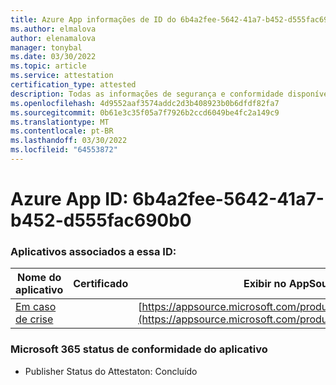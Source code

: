 ```yaml
---
title: Azure App informações de ID do 6b4a2fee-5642-41a7-b452-d555fac690b0
ms.author: elmalova
author: elenamalova
manager: tonybal
ms.date: 03/30/2022
ms.topic: article
ms.service: attestation
certification_type: attested
description: Todas as informações de segurança e conformidade disponíveis para o 6b4a2fee-5642-41a7-b452-d555fac690b0.
ms.openlocfilehash: 4d9552aaf3574addc2d3b408923b0b6dfdf82fa7
ms.sourcegitcommit: 0b61e3c35f05a7f7926b2ccd6049be4fc2a149c9
ms.translationtype: MT
ms.contentlocale: pt-BR
ms.lasthandoff: 03/30/2022
ms.locfileid: "64553872"
---
```

# <a name="azure-app-id-6b4a2fee-5642-41a7-b452-d555fac690b0"></a>Azure App ID: 6b4a2fee-5642-41a7-b452-d555fac690b0


### <a name="apps-associated-with-this-id"></a>Aplicativos associados a essa ID:
| **Nome do aplicativo** | **Certificado** | **Exibir no AppSource** |
|--------------|---------------|-----------------------|
| [Em caso de crise](../forward/WA200003194.md) |  | [https://appsource.microsoft.com/product/office/WA200003194](https://appsource.microsoft.com/product/office/WA200003194) |

### <a name="microsoft-365-app-compliance-status"></a>Microsoft 365 status de conformidade do aplicativo
- Publisher Status do Attestaton: Concluído
